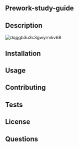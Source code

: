 ## Prework-study-guide



## Description

![dqggb3u3c3gwyrnikv68](https://res.cloudinary.com/dtjcgonzl/image/upload/v1680560066/BGR/dqggb3u3c3gwyrnikv68.png)
## Installation

## Usage

## Contributing

## Tests

## License

## Questions







